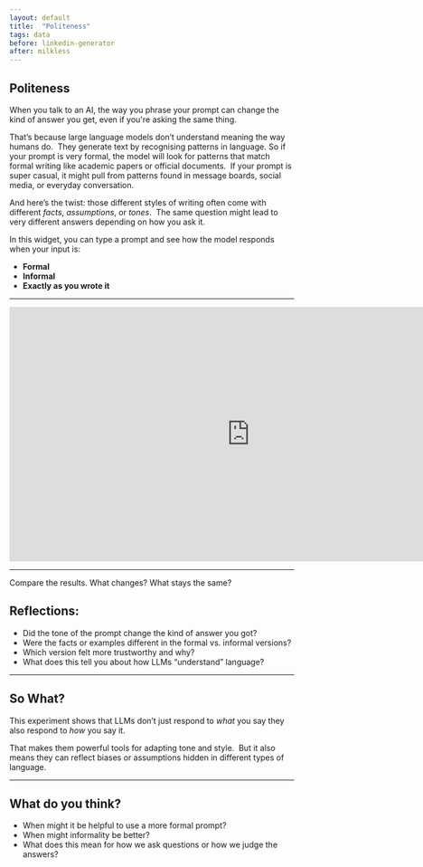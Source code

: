 ```yaml
---
layout: default
title:  "Politeness"
tags: data
before: linkedin-generator
after: milkless
---
```


## Politeness

When you talk to an AI, the way you phrase your prompt can change the kind of answer you get, even if you're asking the same thing.

That’s because large language models don’t understand meaning the way humans do.  
They generate text by recognising patterns in language. So if your prompt is very formal, the model will look for patterns that match formal writing like academic papers or official documents.  
If your prompt is super casual, it might pull from patterns found in message boards, social media, or everyday conversation.

And here’s the twist: those different styles of writing often come with different *facts*, *assumptions*, or *tones*.  
The same question might lead to very different answers depending on how you ask it.

In this widget, you can type a prompt and see how the model responds when your input is:
- **Formal**
- **Informal**
- **Exactly as you wrote it**

---

<iframe
	src="https://willsh1997-politeness-demo.hf.space"
	frameborder="0"
	width="850"
	height="450"
></iframe>

---

Compare the results. What changes? What stays the same?

## Reflections:

- Did the tone of the prompt change the kind of answer you got?
- Were the facts or examples different in the formal vs. informal versions?
- Which version felt more trustworthy and why?
- What does this tell you about how LLMs “understand” language?

---

## So What?

This experiment shows that LLMs don’t just respond to *what* you say they also respond to *how* you say it.

That makes them powerful tools for adapting tone and style.  
But it also means they can reflect biases or assumptions hidden in different types of language.

---

## What do you think?

- When might it be helpful to use a more formal prompt?
- When might informality be better?
- What does this mean for how we ask questions or how we judge the answers?



